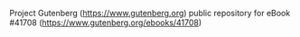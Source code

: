 Project Gutenberg (https://www.gutenberg.org) public repository for eBook #41708 (https://www.gutenberg.org/ebooks/41708)
